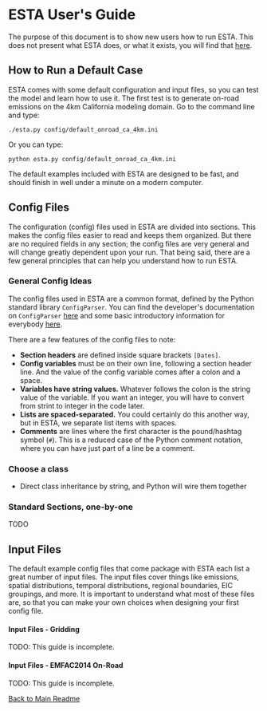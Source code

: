 # ESTA User's Guide

The purpose of this document is to show new users how to run ESTA. This does not present what ESTA does, or what it exists, you will find that [here](USER_DOCS.md).

## How to Run a Default Case

ESTA comes with some default configuration and input files, so you can test the model and learn how to use it. The first test is to generate on-road emissions on the 4km California modeling domain. Go to the command line and type:

    ./esta.py config/default_onroad_ca_4km.ini

Or you can type:

    python esta.py config/default_onroad_ca_4km.ini

The default examples included with ESTA are designed to be fast, and should finish in well under a minute on a modern computer.

## Config Files

The configuration (config) files used in ESTA are divided into sections. This makes the config files easier to read and keeps them organized. But there are no required fields in any section; the config files are very general and will change greatly dependent upon your run. That being said, there are a few general principles that can help you understand how to run ESTA.

### General Config Ideas

The config files used in ESTA are a common format, defined by the Python standard library `ConfigParser`. You can find the developer's documentation on `ConfigParser` [here](https://docs.python.org/2/library/configparser.html) and some basic introductory information for everybody [here](https://wiki.python.org/moin/ConfigParserExamples).

There are a few features of the config files to note:

* **Section headers** are defined inside square brackets `[Dates]`.
* **Config variables** must be on their own line, following a section header line. And the value of the config variable comes after a colon and a space.
* **Variables have string values.** Whatever follows the colon is the string value of the variable. If you want an integer, you will have to convert from strint to integer in the code later.
 * **Lists are spaced-separated.** You could certainly do this another way, but in ESTA, we separate list items with spaces.
* **Comments** are lines where the first character is the pound/hashtag symbol (`#`). This is a reduced case of the Python comment notation, where you can have just part of a line be a comment.

### Choose a class

* Direct class inheritance by string, and Python will wire them together

### Standard Sections, one-by-one

TODO

## Input Files

The default example config files that come package with ESTA each list a great number of input files. The input files cover things like emissions, spatial distributions, temporal distributions, regional boundaries, EIC groupings, and more. It is important to understand what most of these files are, so that you can make your own choices when designing your first config file.

#### Input Files - Gridding

TODO: This guide is incomplete.

#### Input Files - EMFAC2014 On-Road

TODO: This guide is incomplete.


[Back to Main Readme](../README.md)
